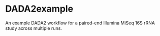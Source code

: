 # DADA2example
An example DADA2 workflow for a paired-end Illumina MiSeq 16S rRNA study across multiple runs.
